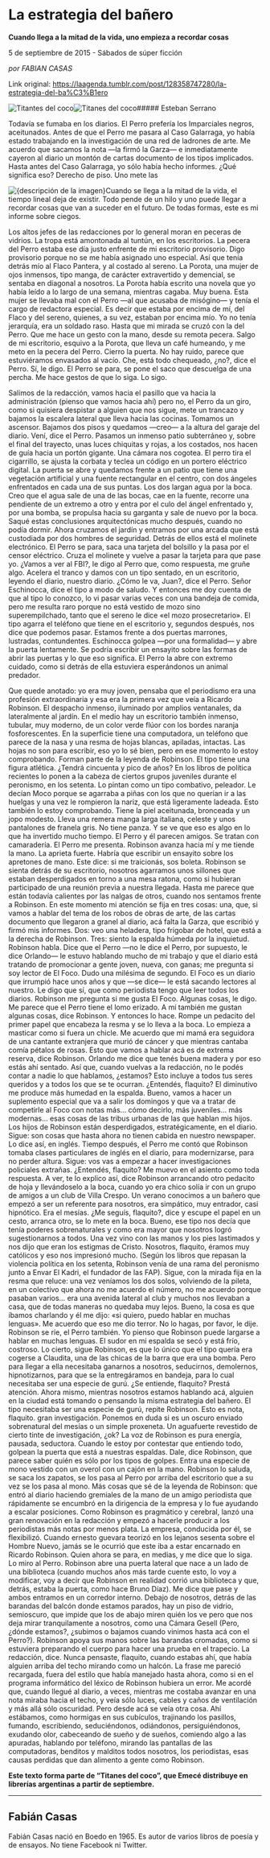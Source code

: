 # La estrategia del bañero

**Cuando llega a la mitad de la vida, uno empieza a recordar cosas**

5 de septiembre de 2015 - Sábados de súper ficción

_por FABIAN CASAS_

Link original: https://laagenda.tumblr.com/post/128358747280/la-estrategia-del-ba%C3%B1ero

![Titantes del coco](https://64.media.tumblr.com/b3dc54739488f5ffa8d8972fdbd7be3d/tumblr_inline_pjzrp9BsHe1t6q87u_500.jpg)![Titanes del coco](https://64.media.tumblr.com/b3dc54739488f5ffa8d8972fdbd7be3d/tumblr_inline_pjzrp9BsHe1t6q87u_500.jpg)##### Esteban Serrano

  
Todavía se fumaba en los diarios. El Perro prefería los Imparciales negros, aceitunados. Antes de que el Perro me pasara al Caso Galarraga, yo había estado trabajando en la investigación de una red de ladrones de arte. Me acuerdo que sacamos la nota —la firmó la Garza— e inmediatamente cayeron al diario un montón de cartas documento de los tipos implicados. Hasta antes del Caso Galarraga, yo sólo había hecho informes. ¿Qué significa eso? Derecho de piso. Uno mete las 

![{descripción de la imagen}](https://64.media.tumblr.com/da437dc5823e08e4c2095bd66cc0d852/tumblr_inline_pjzrp9NEg41t6q87u_250.jpg)Cuando se llega a la mitad de la vida, el tiempo lineal deja de existir. Todo pende de un hilo y uno puede llegar a recordar cosas que van a suceder en el futuro. De todas formas, este es mi informe sobre ciegos.

Los altos jefes de las redacciones por lo general moran en peceras de vidrios. La tropa está amontonada al tuntún, en los escritorios. La pecera del Perro estaba ese día justo enfrente de mi escritorio provisorio. Digo provisorio porque no se me había asignado uno especial. Así que tenía detrás mío al Flaco Pantera, y al costado al sereno. La Porota, una mujer de ojos inmensos, tipo manga, de carácter extravertido y demencial, se sentaba en diagonal a nosotros. La Porota había escrito una novela que yo había leído a lo largo de una semana, mientras cagaba. Muy buena. Esta mujer se llevaba mal con el Perro —al que acusaba de misógino— y tenía el cargo de redactora especial. Es decir que estaba por encima de mí, del Flaco y del sereno, quienes, a su vez, estaban por encima mío. Yo no tenía jerarquía, era un soldado raso. Hasta que mi mirada se cruzó con la del Perro. Que me hace un gesto con la mano, desde su remota pecera. Salgo de mi escritorio, esquivo a la Porota, que lleva un café humeando, y me meto en la pecera del Perro. Cierro la puerta. No hay ruido, parece que estuviéramos envasados al vacío. Che, está todo chequeado, ¿no?, dice el Perro. Sí, le digo. El Perro se para, se pone el saco que descuelga de una percha. Me hace gestos de que lo siga. Lo sigo. 

Salimos de la redacción, vamos hacia el pasillo que va hacia la administración (pienso que vamos hacia ahí) pero no, el Perro da un giro, como si quisiera despistar a alguien que nos sigue, mete un trancazo y bajamos la escalera lateral que lleva hacia las cocinas. Tomamos un ascensor. Bajamos dos pisos y quedamos —creo— a la altura del garaje del diario. Vení, dice el Perro. Pasamos un inmenso patio subterráneo y, sobre el final del trayecto, unas luces chiquitas y rojas, a los costados, nos hacen de guía hacia un portón gigante. Una cámara nos cogotea. El perro tira el cigarrillo, se ajusta la corbata y teclea un código en un portero eléctrico digital. La puerta se abre y quedamos frente a un patio que tiene una vegetación artificial y una fuente rectangular en el centro, con dos ángeles enfrentados en cada una de sus puntas. Los dos largan agua por la boca. Creo que el agua sale de una de las bocas, cae en la fuente, recorre una pendiente de un extremo a otro y entra por el culo del ángel enfrentado y, por una bomba, se propulsa hacia su garganta y sale de nuevo por la boca. Saqué estas conclusiones arquitectónicas mucho después, cuando no podía dormir. Ahora cruzamos el jardín y entramos por una arcada que está custodiada por dos hombres de seguridad. Detrás de ellos está el molinete electrónico. El Perro se para, saca una tarjeta del bolsillo y la pasa por el censor eléctrico. Cruza el molinete y vuelve a pasar la tarjeta para que pase yo. ¿Vamos a ver al FBI?, le digo al Perro que, como respuesta, me gruñe algo. Acelera el tranco y damos con un tipo sentado, en un escritorio, leyendo el diario, nuestro diario. ¿Cómo le va, Juan?, dice el Perro. Señor Eschinocca, dice el tipo a modo de saludo. Y entonces me doy cuenta de que al tipo lo conozco, lo vi pasar varias veces con una bandeja de comida, pero me resulta raro porque no está vestido de mozo sino superempilchado, tanto que el sereno le dice «el mozo prosecretario». El tipo agarra el teléfono que tiene en el escritorio y, segundos después, nos dice que podemos pasar. Estamos frente a dos puertas marrones, lustradas, contundentes. Eschinocca golpea —por una formalidad— y abre la puerta lentamente. Se podría escribir un ensayito sobre las formas de abrir las puertas y lo que eso significa. El Perro la abre con extremo cuidado, como si detrás de ella estuviera esperándonos un animal predador. 

Que quede anotado: yo era muy joven, pensaba que el periodismo era una profesión extraordinaria y esa era la primera vez que veía a Ricardo Robinson. El despacho inmenso, iluminado por amplios ventanales, da lateralmente al jardín. En el medio hay un escritorio también inmenso, tubular, muy moderno, de un color verde flúor con los bordes naranja fosforescentes. En la superficie tiene una computadora, un teléfono que parece de la nasa y una resma de hojas blancas, apiladas, intactas. Las hojas no son para escribir, eso yo lo sé bien, pero en ese momento lo estoy comprobando. Forman parte de la leyenda de Robinson. El tipo tiene una figura atlética. ¿Tendrá cincuenta y pico de años? En los libros de política recientes lo ponen a la cabeza de ciertos grupos juveniles durante el peronismo, en los setenta. Lo pintan como un tipo combativo, peleador. Le decían Moco porque se agarraba a piñas con los que no querían ir a las huelgas y una vez le rompieron la nariz, que está ligeramente ladeada. Esto también lo estoy comprobando. Tiene la piel aceitunada, bronceada y un jopo modesto. Lleva una remera manga larga italiana, celeste y unos pantalones de franela gris. No tiene panza. Y se ve que eso es algo en lo que ha invertido mucho tiempo. El Perro y él parecen amigos. Se tratan con camaradería. El Perro me presenta. Robinson avanza hacia mí y me tiende la mano. La aprieta fuerte. Habría que escribir un ensayito sobre los apretones de mano. Este dice: si me traicionás, sos boleta. Robinson se sienta detrás de su escritorio, nosotros agarramos unos sillones que estaban desperdigados en torno a una mesa ratona, como si hubieran participado de una reunión previa a nuestra llegada. Hasta me parece que están todavía calientes por las nalgas de otros, cuando nos sentamos frente a Robinson. En este momento mi atención se fija en tres cosas: una, que, si vamos a hablar del tema de los robos de obras de arte, de las cartas documento que llegaron a granel al diario, acá falta la Garza, que escribió y firmó mis informes. Dos: veo una heladera, tipo frigobar de hotel, que está a la derecha de Robinson. Tres: siento la espalda húmeda por la inquietud. Robinson habla. Dice que el Perro —no le dice el Perro, por supuesto, le dice Orlando— le estuvo hablando mucho de mi trabajo y que el diario está tratando de promocionar a gente joven, nueva, con ganas; me pregunta si soy lector de El Foco. Dudo una milésima de segundo. El Foco es un diario que irrumpió hace unos años y que —se dice— le está sacando lectores al nuestro. Le digo que sí, que como periodista tengo que leer todos los diarios. Robinson me pregunta si me gusta El Foco. Algunas cosas, le digo. Me parece que el Perro tiene el lomo erizado. A mí también me gustan algunas cosas, dice Robinson. Y entonces lo hace. Rompe un pedacito del primer papel que encabeza la resma y se lo lleva a la boca. Lo empieza a masticar como si fuera un chicle. Me acuerdo que mi mamá era seguidora de una cantante extranjera que murió de cáncer y que mientras cantaba comía pétalos de rosas. Esto que vamos a hablar acá es de extrema reserva, dice Robinson. Orlando me dice que tenés buena madera y por eso estás ahí sentado. Así que, cuando vuelvas a la redacción, no le podés contar a nadie lo que hablamos, ¿estamos? Esto incluye a todos tus seres queridos y a todos los que se te ocurran. ¿Entendés, flaquito? El diminutivo me produce más humedad en la espalda. Bueno, vamos a hacer un suplemento especial que va a salir los domingos y que va a tratar de competirle al Foco con notas más… cómo decirlo, más juveniles… más modernas… esas cosas de las tribus urbanas de las que hablan mis hijos. Los hijos de Robinson están desperdigados, estratégicamente, en el diario. Sigue: son cosas que hasta ahora no tienen cabida en nuestro newspaper. Lo dice así, en inglés. Tiempo después, el Perro me contó que Robinson tomaba clases particulares de inglés en el diario, para modernizarse, para no perder altura. Sigue: vos vas a empezar a hacer investigaciones policiales extrañas. ¿Entendés, flaquito? Me muevo en el asiento como toda respuesta. A ver, te lo explico así, dice Robinson arrancando otro pedacito de hoja y llevándoselo a la boca, cuando yo era chico solía ir con un grupo de amigos a un club de Villa Crespo. Un verano conocimos a un bañero que empezó a ser un referente para nosotros, era simpático, muy entrador, casi hipnótico. Era el mesías. ¿Me seguís, flaquito?, dice y escupe el papel en un cesto, arranca otro, se lo mete en la boca. Bueno, ese tipo nos decía que tenía poderes sobrenaturales y como era mayor que nosotros logró sugestionarnos a todos. Una vez vino con las manos y los pies lastimados y nos dijo que eran los estigmas de Cristo. Nosotros, flaquito, éramos muy católicos y eso nos impresionó mucho. (Según los libros que repasan la violencia política en los setenta, Robinson venía de una rama del peronismo junto a Envar El Kadri, el fundador de las FAP). Sigue, con la mirada fija en la resma que reluce: una vez veníamos los dos solos, volviendo de la pileta, en un colectivo que ahora no me acuerdo el número, no me acuerdo porque pasaban varios… era una avenida lateral al club y muchos nos llevaban a casa, que de todas maneras no quedaba muy lejos. Bueno, la cosa es que íbamos charlando y él me dijo: «si quiero, puedo hablar en muchas lenguas». Me acuerdo que eso me dio terror. No lo hagas, por favor, le dije. Robinson se ríe, el Perro también. Yo pienso que Robinson puede largarse a hablar en muchas lenguas. El sudor en mi espalda se secó y está frío, costroso. Lo cierto, sigue Robinson, es que lo único que el tipo quería era cogerse a Claudita, una de las chicas de la barra que era una bomba. Pero para llegar a ella necesitaba ganarnos a nosotros, seducirnos, demolernos, hipnotizarnos, para que se la entregáramos en bandeja, para lo cual necesitaba ser una especie de gurú. ¿Se entiende, flaquito? Prestá atención. Ahora mismo, mientras nosotros estamos hablando acá, alguien en la ciudad está tomando o pensando la misma estrategia del bañero. El tipo necesitaba ser una especie de gurú, repite Robinson. Esto es nota, flaquito. gran investigación. Ponemos en duda si es un oscuro enviado sobrenatural del mesías o un simple proxeneta. Un aguafuerte revestido de cierto tinte de investigación, ¿ok? La voz de Robinson es pura energía, pausada, seductora. Cuando le estoy por contestar que entiendo todo, golpean la puerta que está a nuestras espaldas. Dale, dice Robinson, que parece saber quién es sólo por los tipos de golpes. Entra una especie de mono vestido con un overol con un cajón en la mano. Robinson lo saluda, se saca los zapatos, se los pasa al Perro por arriba del escritorio que a su vez se los pasa al mono. Más cosas que sé de la leyenda de Robinson: que entró al diario haciendo gremiales de la mano de un amigo periodista que rápidamente se encumbró en la dirigencia de la empresa y lo fue ayudando a escalar posiciones. Como Robinson es pragmático y cerebral, lanzó una gran renovación en la redacción y empezó a hacerle producir a los periodistas más notas por menos plata. La empresa, conducida por él, se flexibilizó. Cuando ernesto guevara teorizó en los lejanos sesenta sobre el Hombre Nuevo, jamás se le ocurrió que este iba a estar encarnado en Ricardo Robinson. Quien ahora se para, en medias, y me dice que lo siga. Lo miro al Perro. Robinson abre una puerta lateral que nace a un lado de una biblioteca (cuando muchos años más tarde cuente esto, lo voy a modificar, voy a decir que Robinson en realidad corrió una biblioteca y que, detrás, estaba la puerta, como hace Bruno Díaz). Me dice que pase y ambos entramos en un corredor interno. Debajo de nosotros, detrás de las barandas del balcón donde estamos parados, hay un piso de vidrio, semioscuro, que impide que los de abajo miren quién los ve pero que nos deja mirar tranquilamente a nosotros, como una Cámara Gesell (Pero, ¿dónde estamos?, ¿subimos o bajamos cuando vinimos hasta acá con el Perro?). Robinson apoya sus manos sobre las barandas cromadas, como si estuviera preparando el cuerpo para hacer una prueba en el trapecio. La redacción, dice. Nunca pensaste, flaquito, cuando estabas ahí, que había alguien arriba del techo mirando como un halcón. La frase me pareció recargada, fuera del estilo que había manejado hasta ahora, como si en el programa informático del léxico de Robinson hubiera un error. Me acordé que, cuando llegué al diario, a veces, mientras me costaba avanzar en una nota miraba hacia el techo, y veía sólo luces, cables y caños de ventilación y más allá sólo oscuridad. Pero desde acá se veía otra cosa. Ahí estábamos, como hormigas en sus cubículos, trajinando los pasillos, fumando, escribiendo, seduciéndonos, odiándonos, persiguiéndonos, exudando olor, cabeceando de sueño y de sueños, comiendo algo a las apuradas, hablando por teléfono, mirando las pantallas de las computadoras, benditos y malditos todos nosotros, los periodistas, esas causas perdidas que dan alimento a gente como Robinson. 

**Este texto forma parte de “Titanes del coco”, que Emecé distribuye en librerías argentinas a partir de septiembre.**

---

 Fabián Casas
-------------

 Fabián Casas nació en Boedo en 1965. Es autor de varios libros de poesía y de ensayos. No tiene Facebook ni Twitter.



